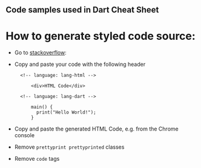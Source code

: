 Code samples used in Dart Cheat Sheet
-------------------------------------

# How to generate styled code source:

- Go to [stackoverflow](http://stackoverflow.com/questions/ask):
- Copy and paste your code with the following header

        <!-- language: lang-html -->
        
            <div>HTML Code</div>
            
        <!-- language: lang-dart -->
        
            main() {
              print("Hello World!");
            }

- Copy and paste the generated HTML Code, e.g. from the Chrome console
- Remove `prettyprint prettyprinted` classes
- Remove `code` tags
